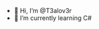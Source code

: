 - 👋 Hi, I’m @T3alov3r
- 🌱 I’m currently learning C#

<!---
T3alov3r/T3alov3r is a ✨ special ✨ repository because its `README.md` (this file) appears on your GitHub profile.
You can click the Preview link to take a look at your changes.
--->
